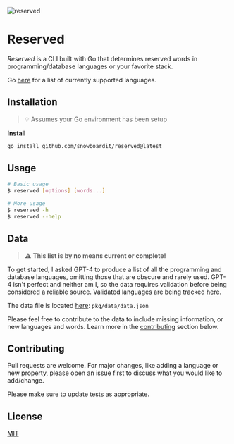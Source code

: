 ![reserved](https://github.com/snowboardit/reserved/assets/23141894/95aff914-eb3c-432a-9ce3-25d74695c067)

# Reserved

_Reserved_ is a CLI built with Go that determines reserved words in programming/database languages or your favorite stack.

Go [here](https://github.com/snowboardit/reserved/issues/3) for a list of currently supported languages.

## Installation

> 💡 Assumes your Go environment has been setup

**Install**

```sh
go install github.com/snowboardit/reserved@latest
```

## Usage

```sh
# Basic usage
$ reserved [options] [words...]

# More usage
$ reserved -h
$ reserved --help
```

## Data

> ⚠️ **This list is by no means current or complete!**

To get started, I asked GPT-4 to produce a list of all the programming and database languages, omitting those that are obscure and rarely used. GPT-4 isn't perfect and neither am I, so the data requires validation before being considered a reliable source. Validated languages are being tracked [here](https://github.com/snowboardit/reserved/issues/4).

The data file is located [here](https://github.com/snowboardit/reserved/edit/master/pkg/data/data.json): `pkg/data/data.json`

Please feel free to contribute to the data to include missing information, or new languages and words. Learn more in the [contributing](#contributing) section below.

## Contributing

Pull requests are welcome. For major changes, like adding a language or new property, please open an issue first
to discuss what you would like to add/change.

Please make sure to update tests as appropriate.

## License

[MIT](https://choosealicense.com/licenses/mit/)
